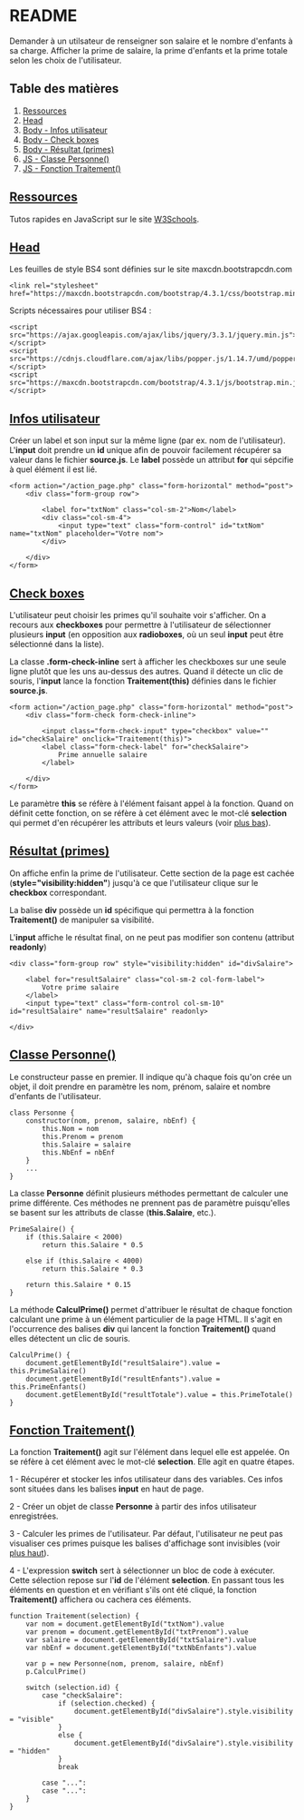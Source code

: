 # README

Demander à un utilsateur de renseigner son salaire et le nombre d'enfants à sa charge. Afficher la prime de salaire, la prime d'enfants et la prime totale selon les choix de l'utilisateur.

## Table des matières

1. [Ressources](#ressources)
2. [Head](#head)
3. [Body - Infos utilisateur](#infos)
4. [Body - Check boxes](#boxes)
5. [Body - Résultat (primes)](#resultat)
6. [JS - Classe Personne()](#personne)
7. [JS - Fonction Traitement()](#traitement)

## <a href="ressources">Ressources</a>

Tutos rapides en JavaScript sur le site <a href="https://www.w3schools.com/js/default.asp" target="_blank">W3Schools</a>.

## <a href="head">Head</a>

Les feuilles de style BS4 sont définies sur le site maxcdn.bootstrapcdn.com

    <link rel="stylesheet" href="https://maxcdn.bootstrapcdn.com/bootstrap/4.3.1/css/bootstrap.min.css">

Scripts nécessaires pour utiliser BS4 :

    <script src="https://ajax.googleapis.com/ajax/libs/jquery/3.3.1/jquery.min.js"></script>
    <script src="https://cdnjs.cloudflare.com/ajax/libs/popper.js/1.14.7/umd/popper.min.js"></script>
    <script src="https://maxcdn.bootstrapcdn.com/bootstrap/4.3.1/js/bootstrap.min.js"></script>

## <a href="infos">Infos utilisateur</a>

Créer un label et son input sur la même ligne (par ex. nom de l'utilisateur). L'**input** doit prendre un **id** unique afin de pouvoir facilement récupérer sa valeur dans le fichier **source.js**. Le **label** possède un attribut **for** qui sépcifie à quel élément il est lié.

    <form action="/action_page.php" class="form-horizontal" method="post">
        <div class="form-group row">

            <label for="txtNom" class="col-sm-2">Nom</label>
            <div class="col-sm-4">
                <input type="text" class="form-control" id="txtNom" name="txtNom" placeholder="Votre nom">
            </div>

        </div>
    </form>

## <a href="boxes">Check boxes</a>

L'utilisateur peut choisir les primes qu'il souhaite voir s'afficher. On a recours aux **checkboxes** pour permettre à l'utilisateur de sélectionner plusieurs **input** (en opposition aux **radioboxes**, où un seul **input** peut être sélectionné dans la liste).

La classe **.form-check-inline** sert à afficher les checkboxes sur une seule ligne plutôt que les uns au-dessus des autres. Quand il détecte un clic de souris, l'**input** lance la fonction **Traitement(this)** définies dans le fichier **source.js**.

    <form action="/action_page.php" class="form-horizontal" method="post">
        <div class="form-check form-check-inline">

            <input class="form-check-input" type="checkbox" value="" id="checkSalaire" onclick="Traitement(this)">
            <label class="form-check-label" for="checkSalaire">
                Prime annuelle salaire
            </label>

        </div>
    </form>

Le paramètre **this** se réfère à l'élément faisant appel à la fonction. Quand on définit cette fonction, on se réfère à cet élément avec le mot-clé **selection** qui permet d'en récupérer les attributs et leurs valeurs (voir [plus bas](#traitement)).

## <a href="resultat">Résultat (primes)</a>

On affiche enfin la prime de l'utilisateur. Cette section de la page est cachée (**style="visibility:hidden"**) jusqu'à ce que l'utilisateur clique sur le **checkbox** correspondant.

La balise **div** possède un **id** spécifique qui permettra à la fonction **Traitement()** de manipuler sa visibilité.

L'**input** affiche le résultat final, on ne peut pas modifier son contenu (attribut **readonly**)

    <div class="form-group row" style="visibility:hidden" id="divSalaire">

        <label for="resultSalaire" class="col-sm-2 col-form-label">
            Votre prime salaire
        </label>
        <input type="text" class="form-control col-sm-10" id="resultSalaire" name="resultSalaire" readonly>

    </div>

## <a href="personne">Classe Personne()</a>

Le constructeur passe en premier. Il indique qu'à chaque fois qu'on crée un objet, il doit prendre en paramètre les nom, prénom, salaire et nombre d'enfants de l'utilisateur.

    class Personne {
        constructor(nom, prenom, salaire, nbEnf) {
            this.Nom = nom
            this.Prenom = prenom
            this.Salaire = salaire
            this.NbEnf = nbEnf
        }
        ...
    }

La classe **Personne** définit plusieurs méthodes permettant de calculer une prime différente. Ces méthodes ne prennent pas de paramètre puisqu'elles se basent sur les attributs de classe (**this.Salaire**, etc.).

    PrimeSalaire() {
        if (this.Salaire < 2000)
            return this.Salaire * 0.5
        
        else if (this.Salaire < 4000)
            return this.Salaire * 0.3
        
        return this.Salaire * 0.15
    }

La méthode **CalculPrime()** permet d'attribuer le résultat de chaque fonction calculant une prime à un élément particulier de la page HTML. Il s'agit en l'occurrence des balises **div** qui lancent la fonction **Traitement()** quand elles détectent un clic de souris.

    CalculPrime() {
        document.getElementById("resultSalaire").value = this.PrimeSalaire()
        document.getElementById("resultEnfants").value = this.PrimeEnfants()
        document.getElementById("resultTotale").value = this.PrimeTotale()
    }

## <a href="traitement">Fonction Traitement()</a>

La fonction **Traitement()** agit sur l'élément dans lequel elle est appelée. On se réfère à cet élément avec le mot-clé **selection**. Elle agit en quatre étapes.

1 - Récupérer et stocker les infos utilisateur dans des variables. Ces infos sont situées dans les balises **input** en haut de page. 

2 - Créer un objet de classe **Personne** à partir des infos utilisateur enregistrées.

3 - Calculer les primes de l'utilisateur. Par défaut, l'utilisateur ne peut pas visualiser ces primes puisque les balises d'affichage sont invisibles (voir [plus haut](#resultat)).

4 - L'expression **switch** sert à sélectionner un bloc de code à exécuter. Cette sélection repose sur l'**id** de l'élément **selection**. En passant tous les éléments en question et en vérifiant s'ils ont été cliqué, la fonction **Traitement()** affichera ou cachera ces éléments.

    function Traitement(selection) {
        var nom = document.getElementById("txtNom").value
        var prenom = document.getElementById("txtPrenom").value
        var salaire = document.getElementById("txtSalaire").value
        var nbEnf = document.getElementById("txtNbEnfants").value

        var p = new Personne(nom, prenom, salaire, nbEnf)
        p.CalculPrime()

        switch (selection.id) {
            case "checkSalaire":
                if (selection.checked) {
                    document.getElementById("divSalaire").style.visibility = "visible"
                }
                else {
                    document.getElementById("divSalaire").style.visibility = "hidden"
                }
                break

            case "...":
            case "...":
        }
    }
